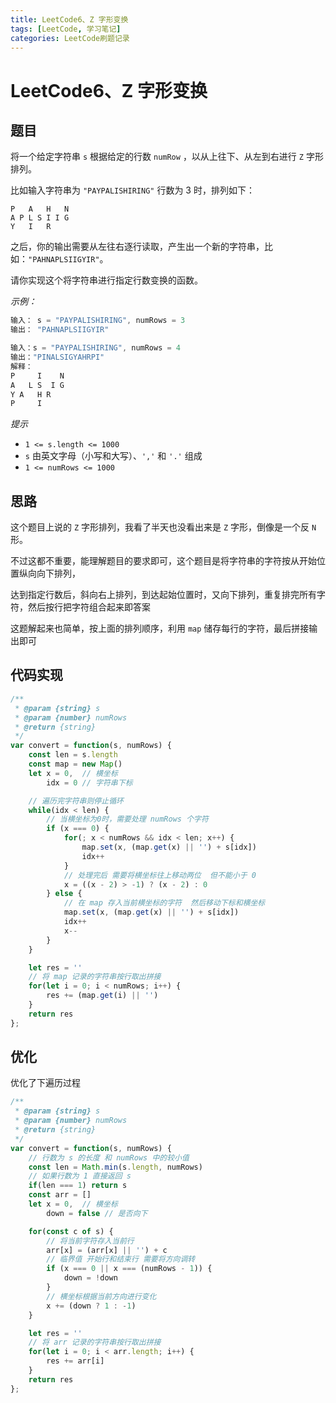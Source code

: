 ```yaml
---
title: LeetCode6、Z 字形变换
tags: [LeetCode, 学习笔记]
categories: LeetCode刷题记录
---
```


# LeetCode6、Z 字形变换

## 题目
将一个给定字符串 `s` 根据给定的行数 `numRow` ，以从上往下、从左到右进行 `Z` 字形排列。

比如输入字符串为 `"PAYPALISHIRING"` 行数为 3 时，排列如下：
```
P   A   H   N
A P L S I I G
Y   I   R
```

之后，你的输出需要从左往右逐行读取，产生出一个新的字符串，比如：`"PAHNAPLSIIGYIR"`。

请你实现这个将字符串进行指定行数变换的函数。


*示例：*
```js
输入： s = "PAYPALISHIRING", numRows = 3
输出： "PAHNAPLSIIGYIR"

输入：s = "PAYPALISHIRING", numRows = 4
输出："PINALSIGYAHRPI"
解释：
P     I    N
A   L S  I G
Y A   H R
P     I

```

*提示*
-   `1 <= s.length <= 1000`
-   `s` 由英文字母（小写和大写）、`','` 和 `'.'` 组成
-   `1 <= numRows <= 1000`

## 思路
这个题目上说的 `Z` 字形排列，我看了半天也没看出来是 `Z` 字形，倒像是一个反 `N` 形。

不过这都不重要，能理解题目的要求即可，这个题目是将字符串的字符按从开始位置纵向向下排列，

达到指定行数后，斜向右上排列，到达起始位置时，又向下排列，重复排完所有字符，然后按行把字符组合起来即答案

这题解起来也简单，按上面的排列顺序，利用 `map` 储存每行的字符，最后拼接输出即可

## 代码实现
```js
/**
 * @param {string} s
 * @param {number} numRows
 * @return {string}
 */
var convert = function(s, numRows) {
    const len = s.length
    const map = new Map()
    let x = 0,  // 横坐标
        idx = 0 // 字符串下标

    // 遍历完字符串则停止循环
    while(idx < len) {
        // 当横坐标为0时，需要处理 numRows 个字符
        if (x === 0) { 
            for(; x < numRows && idx < len; x++) {
                map.set(x, (map.get(x) || '') + s[idx])
                idx++
            }
            // 处理完后 需要将横坐标往上移动两位  但不能小于 0
            x = ((x - 2) > -1) ? (x - 2) : 0
        } else {
            // 在 map 存入当前横坐标的字符  然后移动下标和横坐标
            map.set(x, (map.get(x) || '') + s[idx])
            idx++
            x--
        }
    }

    let res = ''
    // 将 map 记录的字符串按行取出拼接
    for(let i = 0; i < numRows; i++) {
        res += (map.get(i) || '')
    }
    return res
};
```

## 优化
优化了下遍历过程

```js
/**
 * @param {string} s
 * @param {number} numRows
 * @return {string}
 */
var convert = function(s, numRows) {
    // 行数为 s 的长度 和 numRows 中的较小值
    const len = Math.min(s.length, numRows)
    // 如果行数为 1 直接返回 s
    if(len === 1) return s
    const arr = []
    let x = 0,  // 横坐标
        down = false // 是否向下

    for(const c of s) {
        // 将当前字符存入当前行
        arr[x] = (arr[x] || '') + c
        // 临界值 开始行和结束行 需要将方向调转
        if (x === 0 || x === (numRows - 1)) {
            down = !down
        }
        // 横坐标根据当前方向进行变化
        x += (down ? 1 : -1)
    }

    let res = ''
    // 将 arr 记录的字符串按行取出拼接
    for(let i = 0; i < arr.length; i++) {
        res += arr[i]
    }
    return res
};
```